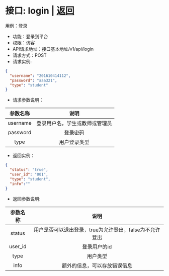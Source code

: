 # 接口: login | [返回](../Markdown/LoginInfo.md)
用例：登录

* 功能：登录到平台
* 权限：访客
* API请求地址：接口基本地址/v1/api/login
* 请求方式：POST
* 请求实例:
```json
{
  "username": "201610414112",
  "password": "aaa321",
  "type": "student"
}
```
* 请求参数说明：

| 参数名称 |              说明              |
| :------: | :----------------------------: |
| username | 登录用户名，学生或教师或管理员 |
| password |            登录密码            |
|   type   |          用户登录类型          |

* 返回实例：
```json
{
  "status": "true",
  "user_id": "001",
  "type": "student",
  "info":""
}
```
* 返回参数说明:

| 参数名称 |                          说明                           |
| :------: | :-----------------------------------------------------: |
|  status  | 用户是否可以退出登录，true为允许登出，false为不允许登出 |
| user_id  |                      登录用户的id                       |
|   type   |                        用户类型                         |
|   info   |              额外的信息，可以存放错误信息               |
